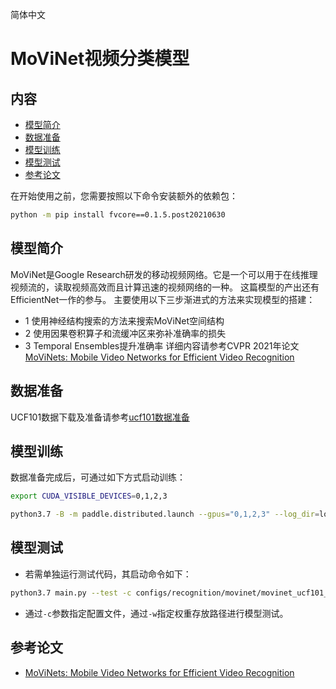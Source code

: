 简体中文

# MoViNet视频分类模型

## 内容

- [模型简介](#模型简介)
- [数据准备](#数据准备)
- [模型训练](#模型训练)
- [模型测试](#模型测试)
- [参考论文](#参考论文)

在开始使用之前，您需要按照以下命令安装额外的依赖包：
```bash
python -m pip install fvcore==0.1.5.post20210630
```

## 模型简介

MoViNet是Google Research研发的移动视频网络。它是一个可以用于在线推理视频流的，读取视频高效而且计算迅速的视频网络的一种。 这篇模型的产出还有EfficientNet一作的参与。
主要使用以下三步渐进式的方法来实现模型的搭建：

- 1 使用神经结构搜索的方法来搜索MoViNet空间结构
- 2 使用因果卷积算子和流缓冲区来弥补准确率的损失
- 3 Temporal Ensembles提升准确率 详细内容请参考CVPR
  2021年论文 [MoViNets: Mobile Video Networks for Efficient Video Recognition](https://arxiv.org/abs/2103.11511)

## 数据准备

UCF101数据下载及准备请参考[ucf101数据准备](../../dataset/ucf101.md)

## 模型训练

数据准备完成后，可通过如下方式启动训练：

```bash
export CUDA_VISIBLE_DEVICES=0,1,2,3

python3.7 -B -m paddle.distributed.launch --gpus="0,1,2,3" --log_dir=log_movinet main.py --validate -c configs/recognition/movinet/movinet_ucf101_frame.yaml
```

## 模型测试

- 若需单独运行测试代码，其启动命令如下：

```bash
python3.7 main.py --test -c configs/recognition/movinet/movinet_ucf101_frame.yaml -w output/MoViNet/MoViNet_best.pdparams
```

- 通过`-c`参数指定配置文件，通过`-w`指定权重存放路径进行模型测试。

## 参考论文

- [MoViNets: Mobile Video Networks for Efficient Video Recognition](https://arxiv.org/abs/2103.11511)
